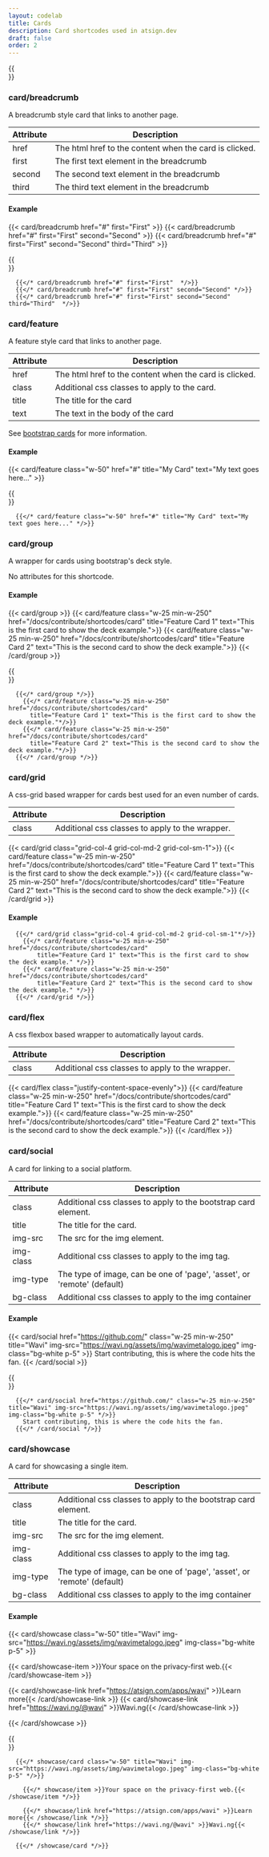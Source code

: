 ```yaml
---
layout: codelab
title: Cards
description: Card shortcodes used in atsign.dev
draft: false
order: 2
---
```


{{<br>}}

### card/breadcrumb

A breadcrumb style card that links to another page.

| Attribute | Description                                            |
| --------- | ------------------------------------------------------ |
| href      | The html href to the content when the card is clicked. |
| first     | The first text element in the breadcrumb               |
| second    | The second text element in the breadcrumb              |
| third     | The third text element in the breadcrumb               |

#### Example

{{< card/breadcrumb href="#" first="First" >}}
{{< card/breadcrumb href="#" first="First" second="Second" >}}
{{< card/breadcrumb href="#" first="First" second="Second" third="Third" >}}

{{<br>}}

```go-html-template
  {{</* card/breadcrumb href="#" first="First"  */>}}
  {{</* card/breadcrumb href="#" first="First" second="Second" */>}}
  {{</* card/breadcrumb href="#" first="First" second="Second" third="Third"  */>}}
```

### card/feature

A feature style card that links to another page.

| Attribute | Description                                            |
| --------- | ------------------------------------------------------ |
| href      | The html href to the content when the card is clicked. |
| class     | Additional css classes to apply to the card.           |
| title     | The title for the card                                 |
| text      | The text in the body of the card                       |

See [bootstrap cards](https://getbootstrap.com/docs/5.1/components/card/#using-custom-css) for more information.

#### Example

{{< card/feature class="w-50" href="#" title="My Card" text="My text goes here..." >}}

{{<br>}}

```go-html-template
  {{</* card/feature class="w-50" href="#" title="My Card" text="My text goes here..." */>}}
```

### card/group

A wrapper for cards using bootstrap's deck style.

No attributes for this shortcode.

#### Example

{{< card/group >}}
{{< card/feature class="w-25 min-w-250" href="/docs/contribute/shortcodes/card"
    title="Feature Card 1" text="This is the first card to show the deck example.">}}
{{< card/feature class="w-25 min-w-250" href="/docs/contribute/shortcodes/card"
    title="Feature Card 2" text="This is the second card to show the deck example.">}}
{{< /card/group >}}

{{<br>}}

```go-html-template
  {{</* card/group */>}}
    {{</* card/feature class="w-25 min-w-250" href="/docs/contribute/shortcodes/card"
      title="Feature Card 1" text="This is the first card to show the deck example."*/>}}
    {{</* card/feature class="w-25 min-w-250" href="/docs/contribute/shortcodes/card"
      title="Feature Card 2" text="This is the second card to show the deck example."*/>}}
  {{</* /card/group */>}}
```

### card/grid

A css-grid based wrapper for cards best used for an even number of cards.

| Attribute | Description                                     |
| --------- | ----------------------------------------------- |
| class     | Additional css classes to apply to the wrapper. |

{{< card/grid class="grid-col-4 grid-col-md-2 grid-col-sm-1">}}
  {{< card/feature class="w-25 min-w-250" href="/docs/contribute/shortcodes/card"
      title="Feature Card 1" text="This is the first card to show the deck example.">}}
  {{< card/feature class="w-25 min-w-250" href="/docs/contribute/shortcodes/card"
      title="Feature Card 2" text="This is the second card to show the deck example.">}}
{{< /card/grid >}}

#### Example

```go-html-template
  {{</* card/grid class="grid-col-4 grid-col-md-2 grid-col-sm-1"*/>}}
    {{</* card/feature class="w-25 min-w-250" href="/docs/contribute/shortcodes/card"
        title="Feature Card 1" text="This is the first card to show the deck example." */>}}
    {{</* card/feature class="w-25 min-w-250" href="/docs/contribute/shortcodes/card"
        title="Feature Card 2" text="This is the second card to show the deck example." */>}}
  {{</* /card/grid */>}}
```

### card/flex

A css flexbox based wrapper to automatically layout cards.

| Attribute | Description                                     |
| --------- | ----------------------------------------------- |
| class     | Additional css classes to apply to the wrapper. |

{{< card/flex class="justify-content-space-evenly">}}
  {{< card/feature class="w-25 min-w-250" href="/docs/contribute/shortcodes/card"
      title="Feature Card 1" text="This is the first card to show the deck example.">}}
  {{< card/feature class="w-25 min-w-250" href="/docs/contribute/shortcodes/card"
      title="Feature Card 2" text="This is the second card to show the deck example.">}}
{{< /card/flex >}}

### card/social

A card for linking to a social platform.

| Attribute | Description                                                             |
| --------- | ----------------------------------------------------------------------- |
| class     | Additional css classes to apply to the bootstrap card element.          |
| title     | The title for the card.                                                 |
| img-src   | The src for the img element.                                            |
| img-class | Additional css classes to apply to the img tag.                         |
| img-type  | The type of image, can be one of 'page', 'asset', or 'remote' (default) |
| bg-class  | Additional css classes to apply to the img container                    |

#### Example

{{< card/social href="https://github.com/" class="w-25 min-w-250" title="Wavi" img-src="https://wavi.ng/assets/img/wavimetalogo.jpeg" img-class="bg-white p-5" >}}
Start contributing, this is where the code hits the fan.
{{< /card/social >}}

{{<br>}}

```go-html-template
  {{</* card/social href="https://github.com/" class="w-25 min-w-250" title="Wavi" img-src="https://wavi.ng/assets/img/wavimetalogo.jpeg" img-class="bg-white p-5" */>}}
    Start contributing, this is where the code hits the fan.
  {{</* /card/social */>}}
```

### card/showcase

A card for showcasing a single item.

| Attribute | Description                                                             |
| --------- | ----------------------------------------------------------------------- |
| class     | Additional css classes to apply to the bootstrap card element.          |
| title     | The title for the card.                                                 |
| img-src   | The src for the img element.                                            |
| img-class | Additional css classes to apply to the img tag.                         |
| img-type  | The type of image, can be one of 'page', 'asset', or 'remote' (default) |
| bg-class  | Additional css classes to apply to the img container                    |

#### Example

{{< card/showcase class="w-50" title="Wavi" img-src="https://wavi.ng/assets/img/wavimetalogo.jpeg" img-class="bg-white p-5" >}}

{{< card/showcase-item >}}Your space on the privacy-first web.{{< /card/showcase-item >}}

{{< card/showcase-link href="https://atsign.com/apps/wavi" >}}Learn more{{< /card/showcase-link >}}
{{< card/showcase-link href="https://wavi.ng/@wavi" >}}Wavi.ng{{< /card/showcase-link >}}

{{< /card/showcase >}}

{{<br>}}

```go-html-template
  {{</* showcase/card class="w-50" title="Wavi" img-src="https://wavi.ng/assets/img/wavimetalogo.jpeg" img-class="bg-white p-5" */>}}

    {{</* showcase/item >}}Your space on the privacy-first web.{{< /showcase/item */>}}

    {{</* showcase/link href="https://atsign.com/apps/wavi" >}}Learn more{{< /showcase/link */>}}
    {{</* showcase/link href="https://wavi.ng/@wavi" >}}Wavi.ng{{< /showcase/link */>}}

  {{</* /showcase/card */>}}
```
